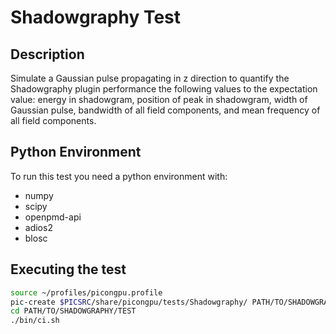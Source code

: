 # Shadowgraphy Test

## Description
Simulate a Gaussian pulse propagating in z direction to quantify the Shadowgraphy plugin performance
the following values to the expectation value: energy in shadowgram, position of peak in shadowgram,
width of Gaussian pulse, bandwidth of all field components, and mean frequency of all field components.

## Python Environment
To run this test you need a python environment with:
- numpy
- scipy
- openpmd-api
- adios2
- blosc

## Executing the test
```bash
source ~/profiles/picongpu.profile
pic-create $PICSRC/share/picongpu/tests/Shadowgraphy/ PATH/TO/SHADOWGRAPHY/TEST
cd PATH/TO/SHADOWGRAPHY/TEST
./bin/ci.sh
```
